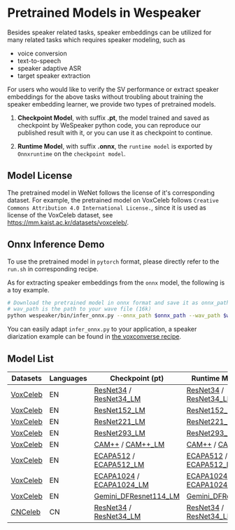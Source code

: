 # Pretrained Models in Wespeaker

Besides speaker related tasks, speaker embeddings can be utilized for many related tasks which requires speaker
modeling, such as

- voice conversion
- text-to-speech
- speaker adaptive ASR
- target speaker extraction

For users who would like to verify the SV performance or extract speaker embeddings for the above tasks without
troubling about training the speaker embedding learner, we provide two types of pretrained models.

1. **Checkpoint Model**, with suffix **.pt**, the model trained and saved as checkpoint by WeSpeaker python code, you can
   reproduce our published result with it, or you can use it as checkpoint to continue.

2. **Runtime Model**, with suffix **.onnx**, the `runtime model` is exported by `Onnxruntime` on the `checkpoint model`.

## Model License

The pretrained model in WeNet follows the license of it's corresponding dataset.
For example, the pretrained model on VoxCeleb follows ` Creative Commons Attribution 4.0 International License. `, since
it is used as license of the VoxCeleb dataset, see https://mm.kaist.ac.kr/datasets/voxceleb/.

## Onnx Inference Demo

To use the pretrained model in `pytorch` format, please directly refer to the `run.sh` in corresponding recipe.

As for extracting speaker embeddings from the `onnx` model, the following is a toy example.

```bash
# Download the pretrained model in onnx format and save it as onnx_path
# wav_path is the path to your wave file (16k)
python wespeaker/bin/infer_onnx.py --onnx_path $onnx_path --wav_path $wav_path
```

You can easily adapt `infer_onnx.py` to your application, a speaker diarization example can be found
in [the voxconverse recipe](https://github.com/wenet-e2e/wespeaker/tree/master/examples/voxconverse).

## Model List

| Datasets                                      | Languages | Checkpoint (pt)                                                                                                                                                                                                                     | Runtime Model (onnx)                                                                                                                                                                                                                  |
|-----------------------------------------------|-----------|-------------------------------------------------------------------------------------------------------------------------------------------------------------------------------------------------------------------------------------|---------------------------------------------------------------------------------------------------------------------------------------------------------------------------------------------------------------------------------------|
| [VoxCeleb](../examples/voxceleb/v2/README.md) | EN        | [ResNet34](https://huggingface.co/Wespeaker/wespeaker-voxceleb-resnet34/tree/main) / [ResNet34_LM](https://huggingface.co/Wespeaker/wespeaker-resnet34-LM/tree/main)     | [ResNet34](https://huggingface.co/Wespeaker/wespeaker-voxceleb-resnet34/resolve/main/voxceleb_resnet34.onnx?download=true) / [ResNet34_LM](https://huggingface.co/Wespeaker/wespeaker-resnet34-LM/resolve/main/voxceleb_resnet34_LM.onnx?download=true)     |
| [VoxCeleb](../examples/voxceleb/v2/README.md) | EN        | [ResNet152_LM](https://huggingface.co/Wespeaker/wespeaker-voxceleb-resnet152-LM/tree/main)  | [ResNet152_LM](https://huggingface.co/Wespeaker/wespeaker-voxceleb-resnet152-LM/resolve/main/voxceleb_resnet152_LM.onnx?download=true)      |
| [VoxCeleb](../examples/voxceleb/v2/README.md) | EN        | [ResNet221_LM](https://huggingface.co/Wespeaker/wespeaker-voxceleb-resnet221-LM/tree/main)    | [ResNet221_LM](https://huggingface.co/Wespeaker/wespeaker-voxceleb-resnet221-LM/resolve/main/voxceleb_resnet221_LM.onnx?download=true)     |
| [VoxCeleb](../examples/voxceleb/v2/README.md) | EN        | [ResNet293_LM](https://huggingface.co/Wespeaker/wespeaker-voxceleb-resnet293-LM/tree/main)    | [ResNet293_LM](https://huggingface.co/Wespeaker/wespeaker-voxceleb-resnet293-LM/resolve/main/voxceleb_resnet293_LM.onnx?download=true)     |
| [VoxCeleb](../examples/voxceleb/v2/README.md) | EN        | [CAM++](https://huggingface.co/Wespeaker/wespeaker-voxceleb-campplus/tree/main) / [CAM++_LM](https://huggingface.co/Wespeaker/wespeaker-voxceleb-campplus-LM/tree/main)                 | [CAM++](https://huggingface.co/Wespeaker/wespeaker-voxceleb-campplus/resolve/main/voxceleb_CAM%2B%2B.onnx?download=true) / [CAM++_LM](https://huggingface.co/Wespeaker/wespeaker-voxceleb-campplus-LM/resolve/main/voxceleb_CAM%2B%2B_LM.onnx?download=true)          |
| [VoxCeleb](../examples/voxceleb/v2/README.md) | EN        | [ECAPA512](https://huggingface.co/Wespeaker/wespeaker-voxceleb-ecapa-tdnn512/tree/main) / [ECAPA512_LM](https://huggingface.co/Wespeaker/wespeaker-ecapa-tdnn512-LM/tree/main)     | [ECAPA512](https://huggingface.co/Wespeaker/wespeaker-voxceleb-ecapa-tdnn512/resolve/main/voxceleb_ECAPA512.onnx?download=true) / [ECAPA512_LM](https://huggingface.co/Wespeaker/wespeaker-ecapa-tdnn512-LM/resolve/main/voxceleb_ECAPA512_LM.onnx?download=true)     |
| [VoxCeleb](../examples/voxceleb/v2/README.md) | EN        | [ECAPA1024](https://huggingface.co/Wespeaker/wespeaker-voxceleb-ecapa-tdnn1024/tree/main) / [ECAPA1024_LM](https://huggingface.co/Wespeaker/wespeaker-voxceleb-ecapa-tdnn1024-LM/tree/main) | [ECAPA1024](https://huggingface.co/Wespeaker/wespeaker-voxceleb-ecapa-tdnn1024/resolve/main/voxceleb_ECAPA1024.onnx?download=true) / [ECAPA1024_LM](https://huggingface.co/Wespeaker/wespeaker-voxceleb-ecapa-tdnn1024-LM/resolve/main/voxceleb_ECAPA1024_LM.onnx?download=true) |
| [VoxCeleb](../examples/voxceleb/v2/README.md)   | EN    | [Gemini_DFResnet114_LM](https://huggingface.co/Wespeaker/wespeaker-voxceleb-gemini-DFresnet114-LM/tree/main)| [Gemini_DFResnet114_LM](https://huggingface.co/Wespeaker/wespeaker-voxceleb-gemini-DFresnet114-LM/resolve/main/voxceleb_gemini_dfresnet114_LM.onnx?download=true)  |
| [CNCeleb](../examples/cnceleb/v2/README.md)   | CN        | [ResNet34](https://huggingface.co/Wespeaker/wespeaker-cnceleb-resnet34/tree/main) / [ResNet34_LM](https://huggingface.co/Wespeaker/wespeaker-cnceleb-resnet34-LM/tree/main)         | [ResNet34](https://huggingface.co/Wespeaker/wespeaker-cnceleb-resnet34/resolve/main/cnceleb_resnet34.onnx?download=true) / [ResNet34_LM](https://huggingface.co/Wespeaker/wespeaker-cnceleb-resnet34-LM/resolve/main/cnceleb_resnet34_LM.onnx?download=true)         |
